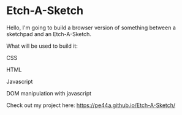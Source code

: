 # Etch-A-Sketch

Hello, I'm going to build a browser version of something between a sketchpad and an Etch-A-Sketch.

What will be used to build it: 

CSS

HTML

Javascript 

DOM manipulation with javascript

Check out my project here: https://pe44a.github.io/Etch-A-Sketch/